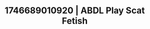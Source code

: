 ---
categories:
- Alt romance
- AI-generated
- Obedience kink
- Close contact
- Sensual touch
- Slow strip tease
- ASMR
- Cosplay
image: /assets/images/1746689010920.jpg
layout: post
seo:
  description: Featured content with artistic ABDL Play, Scat Fetish. HD images available.
  keywords: ABDL Play, Scat Fetish
  og_image: /assets/images/1746689010920.jpg
  schema_type: VisualArtwork
tags:
- ABDL Play
- '#1746689010920'
- Scat Fetish
title: 1746689010920 | ABDL Play Scat Fetish
---